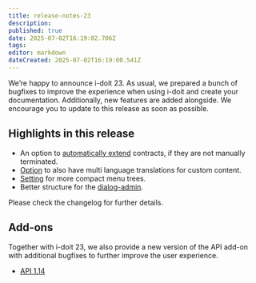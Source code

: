 ```yaml
---
title: release-notes-23
description: 
published: true
date: 2025-07-02T16:19:02.706Z
tags: 
editor: markdown
dateCreated: 2025-07-02T16:19:00.541Z
---
```


We’re happy to announce i-doit 23. As usual, we prepared a bunch of bugfixes to improve the experience when using i-doit and create your documentation. Additionally, new features are added alongside. We encourage you to update to this release as soon as possible.

## Highlights in this release

*   An option to [automatically extend](https://kb.i-doit.com/en/use-cases/automated-contract-term-extension.html) contracts, if they are not manually terminated.
*   [Option](https://kb.i-doit.com/en/use-cases/custom-translation.html) to also have multi language translations for custom content.
*   [Setting](https://kb.i-doit.com/en/system-administration/administration/user-settings.html) for more compact menu trees.
*   Better structure for the [dialog-admin](https://kb.i-doit.com/en/basics/dialog-admin.html).

Please check the changelog for further details.

## Add-ons

Together with i-doit 23, we also provide a new version of the API add-on with additional bugfixes to further improve the user experience.

*   [API 1.14](https://kb.i-doit.com/en/i-doit-add-ons/api/index.html)
